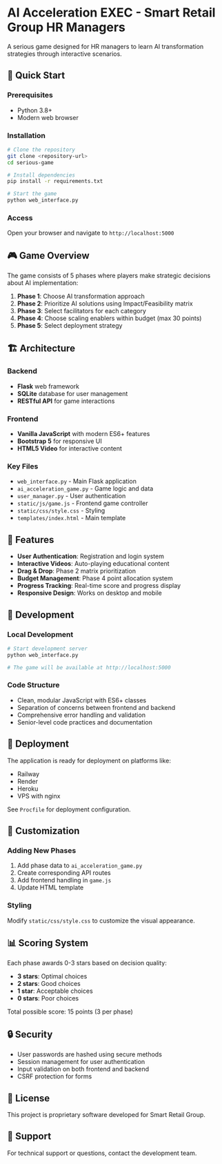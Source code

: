 # AI Acceleration EXEC - Smart Retail Group HR Managers

A serious game designed for HR managers to learn AI transformation strategies through interactive scenarios.

## 🚀 Quick Start

### Prerequisites
- Python 3.8+
- Modern web browser

### Installation
```bash
# Clone the repository
git clone <repository-url>
cd serious-game

# Install dependencies
pip install -r requirements.txt

# Start the game
python web_interface.py
```

### Access
Open your browser and navigate to `http://localhost:5000`

## 🎮 Game Overview

The game consists of 5 phases where players make strategic decisions about AI implementation:

1. **Phase 1**: Choose AI transformation approach
2. **Phase 2**: Prioritize AI solutions using Impact/Feasibility matrix
3. **Phase 3**: Select facilitators for each category
4. **Phase 4**: Choose scaling enablers within budget (max 30 points)
5. **Phase 5**: Select deployment strategy

## 🏗️ Architecture

### Backend
- **Flask** web framework
- **SQLite** database for user management
- **RESTful API** for game interactions

### Frontend
- **Vanilla JavaScript** with modern ES6+ features
- **Bootstrap 5** for responsive UI
- **HTML5 Video** for interactive content

### Key Files
- `web_interface.py` - Main Flask application
- `ai_acceleration_game.py` - Game logic and data
- `user_manager.py` - User authentication
- `static/js/game.js` - Frontend game controller
- `static/css/style.css` - Styling
- `templates/index.html` - Main template

## 🎯 Features

- **User Authentication**: Registration and login system
- **Interactive Videos**: Auto-playing educational content
- **Drag & Drop**: Phase 2 matrix prioritization
- **Budget Management**: Phase 4 point allocation system
- **Progress Tracking**: Real-time score and progress display
- **Responsive Design**: Works on desktop and mobile

## 🔧 Development

### Local Development
```bash
# Start development server
python web_interface.py

# The game will be available at http://localhost:5000
```

### Code Structure
- Clean, modular JavaScript with ES6+ classes
- Separation of concerns between frontend and backend
- Comprehensive error handling and validation
- Senior-level code practices and documentation

## 📱 Deployment

The application is ready for deployment on platforms like:
- Railway
- Render
- Heroku
- VPS with nginx

See `Procfile` for deployment configuration.

## 🎨 Customization

### Adding New Phases
1. Add phase data to `ai_acceleration_game.py`
2. Create corresponding API routes
3. Add frontend handling in `game.js`
4. Update HTML template

### Styling
Modify `static/css/style.css` to customize the visual appearance.

## 📊 Scoring System

Each phase awards 0-3 stars based on decision quality:
- **3 stars**: Optimal choices
- **2 stars**: Good choices
- **1 star**: Acceptable choices
- **0 stars**: Poor choices

Total possible score: 15 points (3 per phase)

## 🔒 Security

- User passwords are hashed using secure methods
- Session management for user authentication
- Input validation on both frontend and backend
- CSRF protection for forms

## 📝 License

This project is proprietary software developed for Smart Retail Group.

## 🤝 Support

For technical support or questions, contact the development team.